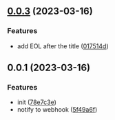## [0.0.3](https://github.com/qq15725/changelog-notify/compare/v0.0.1...v0.0.3) (2023-03-16)


### Features

* add EOL after the title ([017514d](https://github.com/qq15725/changelog-notify/commit/017514d6a081782154a0ad80ba0b9bfd34d01422))



## 0.0.1 (2023-03-16)


### Features

* init ([78e7c3e](https://github.com/qq15725/changelog-notify/commit/78e7c3e0a417101908c6fb36a01e93b17fe4300d))
* notify to webhook ([5f49a6f](https://github.com/qq15725/changelog-notify/commit/5f49a6fdbe13672ae32929cfa1b12103202520fa))




